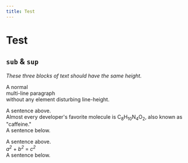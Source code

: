 ```yaml
---
title: Test
---
```


# Test

## `sub` & `sup`

*These three blocks of text should have the same height.*

A normal<br>
multi-line paragraph<br>
without any element disturbing line-height.

<p>
	A sentence above.<br>
	Almost every developer's favorite molecule is
	C<sub>8</sub>H<sub>10</sub>N<sub>4</sub>O<sub>2</sub>, also known as "caffeine."<br>
	A sentence below.
</p>

<p>
	A sentence above.<br>
	<var>a<sup>2</sup></var> + <var>b<sup>2</sup></var> = <var>c<sup>2</sup></var><br>
	A sentence below.
</p>
